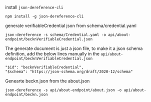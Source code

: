 install ```json-dereference-cli```

``` npm install -g json-dereference-cli ```

generate verifiableCredential json from schema/credential.yaml

```json-dereference -s schema/Credential.yaml -o api/about-endpoint/becknVerifiableCredential.json```

The generate document is just a json file, to make it a json schema definition, add the below lines manually in the ```api/about-endpoint/becknVerifiableCredential.json```

```
"$id": "becknVerifiableCredential",
"$schema": "https://json-schema.org/draft/2020-12/schema"
```

Genearte beckn.json from the about.json

```
json-dereference -s api/about-endpoint/about.json -o api/about-endpoint/beckn.json
```